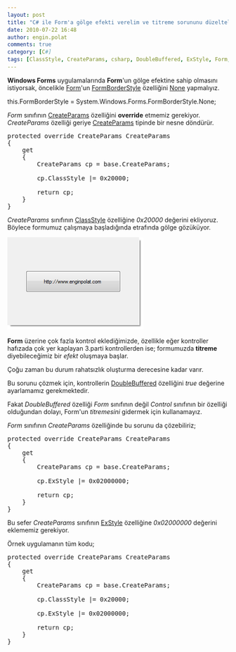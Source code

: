 ```yaml
---
layout: post
title: "C# ile Form'a gölge efekti verelim ve titreme sorununu düzeltelim"
date: 2010-07-22 16:48
author: engin.polat
comments: true
category: [C#]
tags: [ClassStyle, CreateParams, csharp, DoubleBuffered, ExStyle, Form, FormBorderStyle, gölge form, override, shadow form]
---
```

**Windows Forms** uygulamalarında **Form**'un gölge efektine sahip olmasını istiyorsak, öncelikle <a href="http://msdn.microsoft.com/library/system.windows.forms.form" target="_blank">Form</a>'un <a href="http://msdn.microsoft.com/library/system.windows.forms.form.formborderstyle" target="_blank">FormBorderStyle</a> özelliğini <a href="http://msdn.microsoft.com/library/system.windows.forms.formborderstyle" target="_blank">None</a> yapmalıyız.



this.FormBorderStyle = System.Windows.Forms.FormBorderStyle.None;</pre>

*Form* sınıfının <a href="http://msdn.microsoft.com/library/system.windows.forms.form.createparams" target="_blank">CreateParams</a> özelliğini **override** etmemiz gerekiyor. *CreateParams* özelliği geriye <a href="http://msdn.microsoft.com/library/system.windows.forms.createparams" target="_blank">CreateParams</a> tipinde bir nesne döndürür.

<pre class="brush:csharp">protected override CreateParams CreateParams
{
    get
    {
        CreateParams cp = base.CreateParams;

        cp.ClassStyle |= 0x20000;

        return cp;
    }
}</pre>

*CreateParams* sınıfının <a href="http://msdn.microsoft.com/library/system.windows.forms.createparams.classstyle" target="_blank">ClassStyle</a> özelliğine *0x20000* değerini ekliyoruz. Böylece formumuz çalışmaya başladığında etrafında gölge gözüküyor.

![Gölgeli Form](/assets/uploads/2010/07/GolgeliForm.png "GolgeliForm")

**Form** üzerine çok fazla kontrol eklediğimizde, özellikle eğer kontroller hafızada çok yer kaplayan 3.parti kontrollerden ise; formumuzda **titreme** diyebileceğimiz bir *efekt* oluşmaya başlar.

Çoğu zaman bu durum rahatsızlık oluşturma derecesine kadar varır.

Bu sorunu çözmek için, kontrollerin <a href="http://msdn.microsoft.com/library/system.windows.forms.control.doublebuffered" target="_blank">DoubleBuffered</a> özelliğini *true* değerine ayarlamamız gerekmektedir.

Fakat *DoubleBuffered* özelliği *Form* sınıfının değil *Control* sınıfının bir özelliği olduğundan dolayı, Form'un *titremesini* gidermek için kullanamayız.

*Form* sınıfının *CreateParams* özelliğinde bu sorunu da çözebiliriz;

<pre class="brush:csharp">protected override CreateParams CreateParams
{
    get
    {
        CreateParams cp = base.CreateParams;

        cp.ExStyle |= 0x02000000;

        return cp;
    }
}</pre>

Bu sefer *CreateParams* sınıfının <a href="http://msdn.microsoft.com/library/system.windows.forms.createparams.exstyle" target="_blank">ExStyle</a> özelliğine *0x02000000* değerini eklememiz gerekiyor.

Örnek uygulamanın tüm kodu;

<pre class="brush:csharp">protected override CreateParams CreateParams
{
    get
    {
        CreateParams cp = base.CreateParams;

        cp.ClassStyle |= 0x20000;

        cp.ExStyle |= 0x02000000;

        return cp;
    }
}


